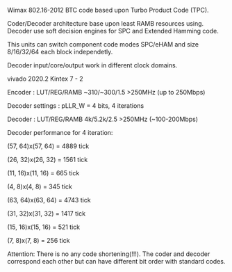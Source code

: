 Wimax 802.16-2012 BTC code based upon Turbo Product Code (TPC).

Coder/Decoder architecture base upon least RAMB resources using. Decoder use soft decision engines for SPC and Extended Hamming code. 

This units can switch component code modes SPC/eHAM and size 8/16/32/64 each block independetly. 

Decoder input/core/output work in different clock domains. 

vivado 2020.2 Kintex 7 - 2 

Encoder 	: LUT/REG/RAMB 	~310/~300/1.5	>250MHz (up to 250Mbps)

Decoder settings : pLLR_W = 4 bits, 4 iterations

Decoder 	: LUT/REG/RAMB 	4k/5.2k/2.5	>250MHz (~100-200Mbps)

Decoder performance for 4 iteration: 

(57, 64)x(57, 64) = 4889 tick

(26, 32)x(26, 32) = 1561 tick

(11, 16)x(11, 16) = 665 tick 

(4, 8)x(4, 8)     = 345 tick 

(63, 64)x(63, 64) = 4743 tick 

(31, 32)x(31, 32) = 1417 tick 

(15, 16)x(15, 16) = 521 tick 

(7, 8)x(7, 8)     = 256 tick 

Attention: There is no any code shortening(!!!). The coder and decoder correspond each other but can have different bit order with standard codes.  
